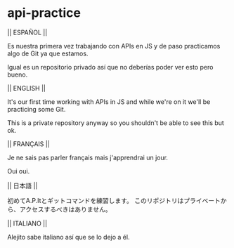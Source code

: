 # api-practice

|| ESPAÑOL ||

Es nuestra primera vez trabajando con APIs en JS y de paso practicamos algo de Git ya que estamos.

Igual es un repositorio privado así que no deberías poder ver esto pero bueno.



|| ENGLISH ||

It's our first time working with APIs in JS and while we're on it we'll be practicing some Git.

This is a private repository anyway so you shouldn't be able to see this but ok.



|| FRANÇAIS ||

Je ne sais pas parler français mais j'apprendrai un jour.

Oui oui.



|| 日本語 ||

初めてA.P.Itとギットコマンドを練習します。
このリポジトリはプライベートから、アクセスするべきはありません。


|| ITALIANO ||

Alejito sabe italiano así que se lo dejo a él.
